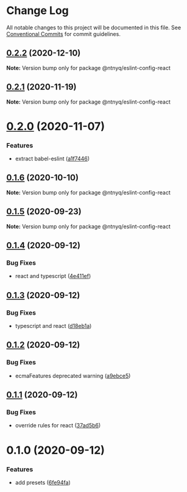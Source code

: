 # Change Log

All notable changes to this project will be documented in this file.
See [Conventional Commits](https://conventionalcommits.org) for commit guidelines.

## [0.2.2](https://github.com/ntnyq/configs/compare/@ntnyq/eslint-config-react@0.2.1...@ntnyq/eslint-config-react@0.2.2) (2020-12-10)

**Note:** Version bump only for package @ntnyq/eslint-config-react

## [0.2.1](https://github.com/ntnyq/configs/compare/@ntnyq/eslint-config-react@0.2.0...@ntnyq/eslint-config-react@0.2.1) (2020-11-19)

**Note:** Version bump only for package @ntnyq/eslint-config-react

# [0.2.0](https://github.com/ntnyq/configs/compare/@ntnyq/eslint-config-react@0.1.6...@ntnyq/eslint-config-react@0.2.0) (2020-11-07)

### Features

-   extract babel-eslint ([a1f7446](https://github.com/ntnyq/configs/commit/a1f744685ff7038a72a94a0efe69b28eb27d0a7e))

## [0.1.6](https://github.com/ntnyq/configs/compare/@ntnyq/eslint-config-react@0.1.5...@ntnyq/eslint-config-react@0.1.6) (2020-10-10)

**Note:** Version bump only for package @ntnyq/eslint-config-react

## [0.1.5](https://github.com/ntnyq/configs/compare/@ntnyq/eslint-config-react@0.1.4...@ntnyq/eslint-config-react@0.1.5) (2020-09-23)

**Note:** Version bump only for package @ntnyq/eslint-config-react

## [0.1.4](https://github.com/ntnyq/configs/compare/@ntnyq/eslint-config-react@0.1.3...@ntnyq/eslint-config-react@0.1.4) (2020-09-12)

### Bug Fixes

-   react and typescript ([4e411ef](https://github.com/ntnyq/configs/commit/4e411efc81523b47edb95bbf088d271b6eee011f))

## [0.1.3](https://github.com/ntnyq/configs/compare/@ntnyq/eslint-config-react@0.1.2...@ntnyq/eslint-config-react@0.1.3) (2020-09-12)

### Bug Fixes

-   typescript and react ([d18eb1a](https://github.com/ntnyq/configs/commit/d18eb1a67ab0595372004a00a2acd6dca5c5466e))

## [0.1.2](https://github.com/ntnyq/configs/compare/@ntnyq/eslint-config-react@0.1.1...@ntnyq/eslint-config-react@0.1.2) (2020-09-12)

### Bug Fixes

-   ecmaFeatures deprecated warning ([a9ebce5](https://github.com/ntnyq/configs/commit/a9ebce5f3c3142a8b137e33405ba35a95b186d0a))

## [0.1.1](https://github.com/ntnyq/configs/compare/@ntnyq/eslint-config-react@0.1.0...@ntnyq/eslint-config-react@0.1.1) (2020-09-12)

### Bug Fixes

-   override rules for react ([37ad5b6](https://github.com/ntnyq/configs/commit/37ad5b6f8b82d5012cfbc78bdc90fc99d4a76c38))

# 0.1.0 (2020-09-12)

### Features

-   add presets ([6fe94fa](https://github.com/ntnyq/configs/commit/6fe94fae4ed9d80b18833c9e5a3f51f710ebda43))
